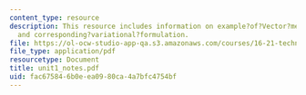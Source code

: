 ```yaml
---
content_type: resource
description: This resource includes information on example?of?Vector?mechanics?formulation,
  and corresponding?variational?formulation.
file: https://ol-ocw-studio-app-qa.s3.amazonaws.com/courses/16-21-techniques-for-structural-analysis-and-design-spring-2005/fac675846b0eea0980ca4a7bfc4754bf_unit1_notes.pdf
file_type: application/pdf
resourcetype: Document
title: unit1_notes.pdf
uid: fac67584-6b0e-ea09-80ca-4a7bfc4754bf
---
```

